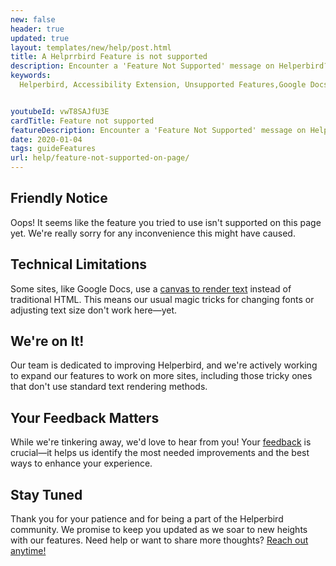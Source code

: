 ```yaml
---
new: false
header: true
updated: true
layout: templates/new/help/post.html
title: A Helprrbird Feature is not supported
description: Encounter a 'Feature Not Supported' message on Helperbird? Learn why some enhancements, like font changes, aren't currently available on certain platforms, including Google Docs, and how we're evolving to bring you universal accessibility. 
keywords:
  Helperbird, Accessibility Extension, Unsupported Features,Google Docs Accessibility,Web Extension Compatibility,Accessibility Tools,Helperbird Updates,Canvas Limitations, User Experience Accessibility,Helperbird Compatibility,Extension Feature Support


youtubeId: vwT8SAJfU3E
cardTitle: Feature not supported
featureDescription: Encounter a 'Feature Not Supported' message on Helperbird? Learn why some enhancements, like font changes, aren't currently available on certain platforms, including Google Docs, and how we're evolving to bring you universal accessibility. 
date: 2020-01-04
tags: guideFeatures
url: help/feature-not-supported-on-page/
---
```



## Friendly Notice
Oops! It seems like the feature you tried to use isn't supported on this page yet. We're really sorry for any inconvenience this might have caused.

## Technical Limitations
Some sites, like Google Docs, use a [canvas to render text](https://zapier.com/blog/google-docs-canvas-based-rendering/) instead of traditional HTML. This means our usual magic tricks for changing fonts or adjusting text size don't work here—yet.

## We're on It!
Our team is dedicated to improving Helperbird, and we're actively working to expand our features to work on more sites, including those tricky ones that don't use standard text rendering methods.

## Your Feedback Matters
While we're tinkering away, we'd love to hear from you! Your [feedback](/feedback/) is crucial—it helps us identify the most needed improvements and the best ways to enhance your experience.

## Stay Tuned
Thank you for your patience and for being a part of the Helperbird community. We promise to keep you updated as we soar to new heights with our features. Need help or want to share more thoughts? [Reach out anytime!](/support/)
